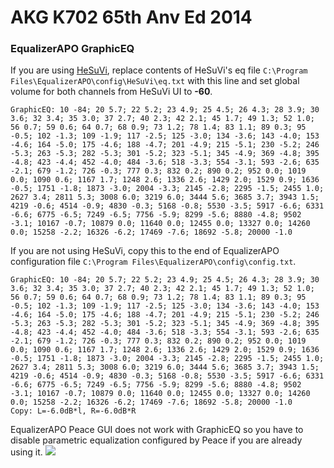 # AKG K702 65th Anv Ed 2014
### EqualizerAPO GraphicEQ
If you are using [HeSuVi](https://sourceforge.net/projects/hesuvi/), replace contents of HeSuVi's eq file `C:\Program Files\EqualizerAPO\config\HeSuVi\eq.txt` with this line and set global volume for both channels from HeSuVi UI to **-60**.
```
GraphicEQ: 10 -84; 20 5.7; 22 5.2; 23 4.9; 25 4.5; 26 4.3; 28 3.9; 30 3.6; 32 3.4; 35 3.0; 37 2.7; 40 2.3; 42 2.1; 45 1.7; 49 1.3; 52 1.0; 56 0.7; 59 0.6; 64 0.7; 68 0.9; 73 1.2; 78 1.4; 83 1.1; 89 0.3; 95 -0.5; 102 -1.3; 109 -1.9; 117 -2.5; 125 -3.0; 134 -3.6; 143 -4.0; 153 -4.6; 164 -5.0; 175 -4.6; 188 -4.7; 201 -4.9; 215 -5.1; 230 -5.2; 246 -5.3; 263 -5.3; 282 -5.3; 301 -5.2; 323 -5.1; 345 -4.9; 369 -4.8; 395 -4.8; 423 -4.4; 452 -4.0; 484 -3.6; 518 -3.3; 554 -3.1; 593 -2.6; 635 -2.1; 679 -1.2; 726 -0.3; 777 0.3; 832 0.2; 890 0.2; 952 0.0; 1019 0.0; 1090 0.6; 1167 1.7; 1248 2.6; 1336 2.6; 1429 2.0; 1529 0.9; 1636 -0.5; 1751 -1.8; 1873 -3.0; 2004 -3.3; 2145 -2.8; 2295 -1.5; 2455 1.0; 2627 3.4; 2811 5.3; 3008 6.0; 3219 6.0; 3444 5.6; 3685 3.7; 3943 1.5; 4219 -0.6; 4514 -0.9; 4830 -0.3; 5168 -0.8; 5530 -3.5; 5917 -6.6; 6331 -6.6; 6775 -6.5; 7249 -6.5; 7756 -5.9; 8299 -5.6; 8880 -4.8; 9502 -3.1; 10167 -0.7; 10879 0.0; 11640 0.0; 12455 0.0; 13327 0.0; 14260 0.0; 15258 -2.2; 16326 -6.2; 17469 -7.6; 18692 -5.8; 20000 -1.0
```
If you are not using HeSuVi, copy this to the end of EqualizerAPO configuration file `C:\Program Files\EqualizerAPO\config\config.txt`.
```
GraphicEQ: 10 -84; 20 5.7; 22 5.2; 23 4.9; 25 4.5; 26 4.3; 28 3.9; 30 3.6; 32 3.4; 35 3.0; 37 2.7; 40 2.3; 42 2.1; 45 1.7; 49 1.3; 52 1.0; 56 0.7; 59 0.6; 64 0.7; 68 0.9; 73 1.2; 78 1.4; 83 1.1; 89 0.3; 95 -0.5; 102 -1.3; 109 -1.9; 117 -2.5; 125 -3.0; 134 -3.6; 143 -4.0; 153 -4.6; 164 -5.0; 175 -4.6; 188 -4.7; 201 -4.9; 215 -5.1; 230 -5.2; 246 -5.3; 263 -5.3; 282 -5.3; 301 -5.2; 323 -5.1; 345 -4.9; 369 -4.8; 395 -4.8; 423 -4.4; 452 -4.0; 484 -3.6; 518 -3.3; 554 -3.1; 593 -2.6; 635 -2.1; 679 -1.2; 726 -0.3; 777 0.3; 832 0.2; 890 0.2; 952 0.0; 1019 0.0; 1090 0.6; 1167 1.7; 1248 2.6; 1336 2.6; 1429 2.0; 1529 0.9; 1636 -0.5; 1751 -1.8; 1873 -3.0; 2004 -3.3; 2145 -2.8; 2295 -1.5; 2455 1.0; 2627 3.4; 2811 5.3; 3008 6.0; 3219 6.0; 3444 5.6; 3685 3.7; 3943 1.5; 4219 -0.6; 4514 -0.9; 4830 -0.3; 5168 -0.8; 5530 -3.5; 5917 -6.6; 6331 -6.6; 6775 -6.5; 7249 -6.5; 7756 -5.9; 8299 -5.6; 8880 -4.8; 9502 -3.1; 10167 -0.7; 10879 0.0; 11640 0.0; 12455 0.0; 13327 0.0; 14260 0.0; 15258 -2.2; 16326 -6.2; 17469 -7.6; 18692 -5.8; 20000 -1.0
Copy: L=-6.0dB*l, R=-6.0dB*R
```
EqualizerAPO Peace GUI does not work with GraphicEQ so you have to disable parametric equalization configured by Peace if you are already using it.
![](https://raw.githubusercontent.com/jaakkopasanen/AutoEq/master/results/Sonoma%20Model%20One/innerfidelity/onear/AKG%20K702%2065th%20Anv%20Ed%202014/AKG%20K702%2065th%20Anv%20Ed%202014.png)
